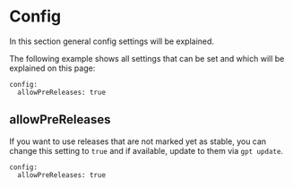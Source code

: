 # Config <Badge type="info" text="since v0.4.0" />

In this section general config settings will be explained.

The following example shows all settings that can be set and which will be explained on this page:

```yaml:line-numbers {1}
config:
  allowPreReleases: true
```

## allowPreReleases <Badge type="info" text="since v0.4.0" />
If you want to use releases that are not marked yet as stable, you can change this setting to `true` and if available, update to them via `gpt update`.

```yaml:line-numbers {1}
config:
  allowPreReleases: true
```
